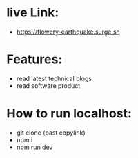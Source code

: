 # live Link:
- https://flowery-earthquake.surge.sh

# Features:
- read latest technical blogs
- read software product

# How to run localhost:
- git clone (past copylink)
- npm i 
- npm run dev
